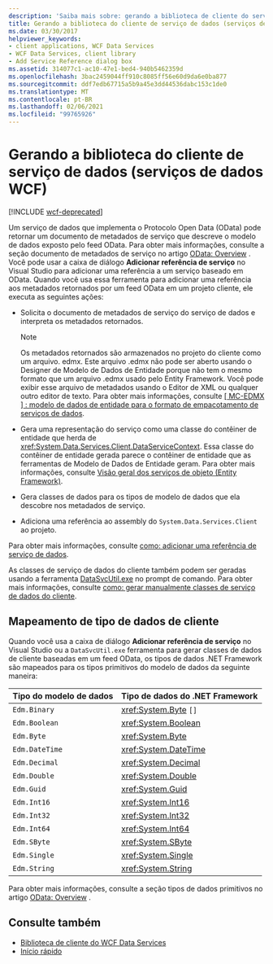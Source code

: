 ```yaml
---
description: 'Saiba mais sobre: gerando a biblioteca de cliente do serviço de dados (WCF Data Services)'
title: Gerando a biblioteca do cliente de serviço de dados (serviços de dados WCF)
ms.date: 03/30/2017
helpviewer_keywords:
- client applications, WCF Data Services
- WCF Data Services, client library
- Add Service Reference dialog box
ms.assetid: 314077c1-ac10-47e1-bed4-940b5462359d
ms.openlocfilehash: 3bac2459044ff910c8085ff56e60d9da6e0ba877
ms.sourcegitcommit: ddf7edb67715a5b9a45e3dd44536dabc153c1de0
ms.translationtype: MT
ms.contentlocale: pt-BR
ms.lasthandoff: 02/06/2021
ms.locfileid: "99765926"
---
```

# <a name="generating-the-data-service-client-library-wcf-data-services"></a>Gerando a biblioteca do cliente de serviço de dados (serviços de dados WCF)

[!INCLUDE [wcf-deprecated](~/includes/wcf-deprecated.md)]

Um serviço de dados que implementa o Protocolo Open Data (OData) pode retornar um documento de metadados de serviço que descreve o modelo de dados exposto pelo feed OData. Para obter mais informações, consulte a seção documento de metadados de serviço no artigo [OData: Overview](https://www.odata.org/documentation/odata-version-2-0/overview/) . Você pode usar a caixa de diálogo **Adicionar referência de serviço** no Visual Studio para adicionar uma referência a um serviço baseado em OData. Quando você usa essa ferramenta para adicionar uma referência aos metadados retornados por um feed OData em um projeto cliente, ele executa as seguintes ações:  
  
- Solicita o documento de metadados de serviço do serviço de dados e interpreta os metadados retornados.  
  
    > [!NOTE]
    > Os metadados retornados são armazenados no projeto do cliente como um arquivo. edmx. Este arquivo .edmx não pode ser aberto usando o Designer de Modelo de Dados de Entidade porque não tem o mesmo formato que um arquivo .edmx usado pelo Entity Framework. Você pode exibir esse arquivo de metadados usando o Editor de XML ou qualquer outro editor de texto. Para obter mais informações, consulte [ \[ MC-EDMX \] : modelo de dados de entidade para o formato de empacotamento de serviços de dados](/openspecs/windows_protocols/mc-edmx/5dff5e25-56a1-408b-9d44-bff6634c7d16).
  
- Gera uma representação do serviço como uma classe do contêiner de entidade que herda de <xref:System.Data.Services.Client.DataServiceContext>. Essa classe do contêiner de entidade gerada parece o contêiner de entidade que as ferramentas de Modelo de Dados de Entidade geram. Para obter mais informações, consulte [Visão geral dos serviços de objeto (Entity Framework)](/previous-versions/bb386871(v=vs.100)).  
  
- Gera classes de dados para os tipos de modelo de dados que ela descobre nos metadados de serviço.  
  
- Adiciona uma referência ao assembly do `System.Data.Services.Client` ao projeto.  
  
 Para obter mais informações, consulte [como: adicionar uma referência de serviço de dados](how-to-add-a-data-service-reference-wcf-data-services.md).  
  
 As classes de serviço de dados do cliente também podem ser geradas usando a ferramenta [DataSvcUtil.exe](wcf-data-service-client-utility-datasvcutil-exe.md) no prompt de comando. Para obter mais informações, consulte [como: gerar manualmente classes de serviço de dados do cliente](how-to-manually-generate-client-data-service-classes-wcf-data-services.md).  
  
## <a name="client-data-type-mapping"></a>Mapeamento de tipo de dados de cliente  

 Quando você usa a caixa de diálogo **Adicionar referência de serviço** no Visual Studio ou a `DataSvcUtil.exe` ferramenta para gerar classes de dados de cliente baseadas em um feed OData, os tipos de dados .NET Framework são mapeados para os tipos primitivos do modelo de dados da seguinte maneira:  
  
|Tipo do modelo de dados|Tipo de dados do .NET Framework|  
|---------------------|------------------------------|  
|`Edm.Binary`|<xref:System.Byte> `[]`|  
|`Edm.Boolean`|<xref:System.Boolean>|  
|`Edm.Byte`|<xref:System.Byte>|  
|`Edm.DateTime`|<xref:System.DateTime>|  
|`Edm.Decimal`|<xref:System.Decimal>|  
|`Edm.Double`|<xref:System.Double>|  
|`Edm.Guid`|<xref:System.Guid>|  
|`Edm.Int16`|<xref:System.Int16>|  
|`Edm.Int32`|<xref:System.Int32>|  
|`Edm.Int64`|<xref:System.Int64>|  
|`Edm.SByte`|<xref:System.SByte>|  
|`Edm.Single`|<xref:System.Single>|  
|`Edm.String`|<xref:System.String>|  
  
 Para obter mais informações, consulte a seção tipos de dados primitivos no artigo [OData: Overview](https://www.odata.org/documentation/odata-version-2-0/overview/) .
  
## <a name="see-also"></a>Consulte também

- [Biblioteca de cliente do WCF Data Services](wcf-data-services-client-library.md)
- [Início rápido](quickstart-wcf-data-services.md)
